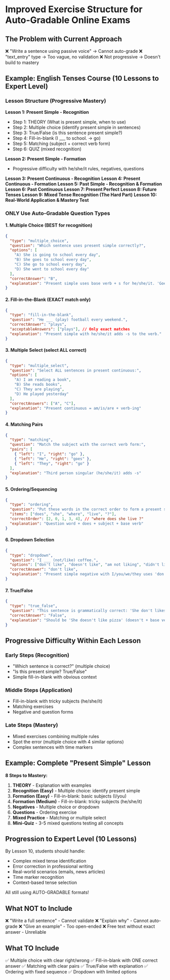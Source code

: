 # Improved Exercise Structure for Auto-Gradable Online Exams

## The Problem with Current Approach
❌ "Write a sentence using passive voice" → Cannot auto-grade
❌ "text_entry" type → Too vague, no validation
❌ Not progressive → Doesn't build to mastery

## Example: English Tenses Course (10 Lessons to Expert Level)

### Lesson Structure (Progressive Mastery)

**Lesson 1: Present Simple - Recognition**
- Step 1: THEORY (What is present simple, when to use)
- Step 2: Multiple choice (identify present simple in sentences)
- Step 3: True/False (is this sentence present simple?)
- Step 4: Fill-in-blank (I ___ to school. → go)
- Step 5: Matching (subject + correct verb form)
- Step 6: QUIZ (mixed recognition)

**Lesson 2: Present Simple - Formation**
- Progressive difficulty with he/she/it rules, negatives, questions

**Lesson 3: Present Continuous - Recognition**
**Lesson 4: Present Continuous - Formation**
**Lesson 5: Past Simple - Recognition & Formation**
**Lesson 6: Past Continuous**
**Lesson 7: Present Perfect**
**Lesson 8: Future Tenses**
**Lesson 9: Mixed Tense Recognition (The Hard Part)**
**Lesson 10: Real-World Application & Mastery Test**

### ONLY Use Auto-Gradable Question Types

#### 1. Multiple Choice (BEST for recognition)
```json
{
  "type": "multiple_choice",
  "question": "Which sentence uses present simple correctly?",
  "options": [
    "A) She is going to school every day",
    "B) She goes to school every day",
    "C) She go to school every day",
    "D) She went to school every day"
  ],
  "correctAnswer": "B",
  "explanation": "Present simple uses base verb + s for he/she/it. 'Goes' is correct."
}
```

#### 2. Fill-in-the-Blank (EXACT match only)
```json
{
  "type": "fill-in-the-blank",
  "question": "He ___ (play) football every weekend.",
  "correctAnswer": "plays",
  "acceptableAnswers": ["plays"], // Only exact matches
  "explanation": "Present simple with he/she/it adds -s to the verb."
}
```

#### 3. Multiple Select (select ALL correct)
```json
{
  "type": "multiple_select",
  "question": "Select ALL sentences in present continuous:",
  "options": [
    "A) I am reading a book",
    "B) She reads books",
    "C) They are playing",
    "D) He played yesterday"
  ],
  "correctAnswers": ["A", "C"],
  "explanation": "Present continuous = am/is/are + verb-ing"
}
```

#### 4. Matching Pairs
```json
{
  "type": "matching",
  "question": "Match the subject with the correct verb form:",
  "pairs": [
    { "left": "I", "right": "go" },
    { "left": "He", "right": "goes" },
    { "left": "They", "right": "go" }
  ],
  "explanation": "Third person singular (he/she/it) adds -s"
}
```

#### 5. Ordering/Sequencing
```json
{
  "type": "ordering",
  "question": "Put these words in the correct order to form a present simple question:",
  "items": ["does", "she", "where", "live", "?"],
  "correctOrder": [2, 0, 1, 3, 4], // "where does she live ?"
  "explanation": "Question word + does + subject + base verb"
}
```

#### 6. Dropdown Selection
```json
{
  "type": "dropdown",
  "question": "I ___ (not/like) coffee.",
  "options": ["don't like", "doesn't like", "am not liking", "didn't like"],
  "correctAnswer": "don't like",
  "explanation": "Present simple negative with I/you/we/they uses 'don't'"
}
```

#### 7. True/False
```json
{
  "type": "true_false",
  "question": "This sentence is grammatically correct: 'She don't likes pizza.'",
  "correctAnswer": "False",
  "explanation": "Should be 'She doesn't like pizza' (doesn't + base verb)"
}
```

## Progressive Difficulty Within Each Lesson

### Early Steps (Recognition)
- "Which sentence is correct?" (multiple choice)
- "Is this present simple? True/False"
- Simple fill-in-blank with obvious context

### Middle Steps (Application)
- Fill-in-blank with tricky subjects (he/she/it)
- Matching exercises
- Negative and question forms

### Late Steps (Mastery)
- Mixed exercises combining multiple rules
- Spot the error (multiple choice with 4 similar options)
- Complex sentences with time markers

## Example: Complete "Present Simple" Lesson

**8 Steps to Mastery:**

1. **THEORY** - Explanation with examples
2. **Recognition (Easy)** - Multiple choice: identify present simple
3. **Formation (Easy)** - Fill-in-blank: basic subjects (I/you)
4. **Formation (Medium)** - Fill-in-blank: tricky subjects (he/she/it)
5. **Negatives** - Multiple choice or dropdown
6. **Questions** - Ordering exercise
7. **Mixed Practice** - Matching or multiple select
8. **Mini-Quiz** - 3-5 mixed questions testing all concepts

## Progression to Expert Level (10 Lessons)

By Lesson 10, students should handle:
- Complex mixed tense identification
- Error correction in professional writing
- Real-world scenarios (emails, news articles)
- Time marker recognition
- Context-based tense selection

All still using AUTO-GRADABLE formats!

## What NOT to Include

❌ "Write a full sentence" - Cannot validate
❌ "Explain why" - Cannot auto-grade
❌ "Give an example" - Too open-ended
❌ Free text without exact answer - Unreliable

## What TO Include

✅ Multiple choice with clear right/wrong
✅ Fill-in-blank with ONE correct answer
✅ Matching with clear pairs
✅ True/False with explanation
✅ Ordering with fixed sequence
✅ Dropdown with limited options
